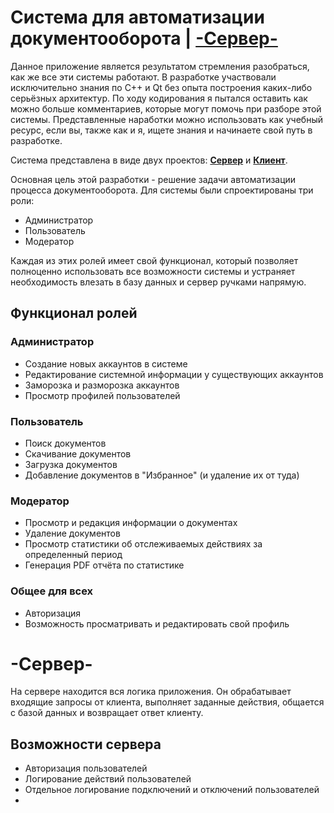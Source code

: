 # Система для автоматизации документооборота | <a href="#-сервер-"><b>-Сервер-</b></a>

<p>Данное приложение является результатом стремления разобраться, как же все эти системы работают. В разработке участвовали исключительно знания по C++ и Qt без опыта построения каких-либо серьёзных архитектур. По ходу кодирования я пытался оставить как можно больше комментариев, которые могут помочь при разборе этой системы. Представленные наработки можно использовать как учебный ресурс, если вы, также как и я, ищете знания и начинаете свой путь в разработке.</p>

<p>Система представлена в виде двух проектов: <a href="#-сервер-"><b>Сервер</b></a> и <a href="https://github.com/Sporoman/Docs_management_system_client"><b>Клиент</b></a>.</p>

<p>Основная цель этой разработки - решение задачи автоматизации процесса документооборота. Для системы были спроектированы три роли:</p>

- Администратор
- Пользователь
- Модератор 

<p>Каждая из этих ролей имеет свой функционал, который позволяет полноценно использовать все возможности системы и устраняет необходимость влезать в базу данных и сервер ручками напрямую.</p>

## Функционал ролей
### Администратор

- Создание новых аккаунтов в системе 
- Редактирование системной информации у существующих аккаунтов
- Заморозка и разморозка аккаунтов
- Просмотр профилей пользователей

### Пользователь

- Поиск документов
- Скачивание документов
- Загрузка документов
- Добавление документов в "Избранное" (и удаление их от туда)

### Модератор

- Просмотр и редакция информации о документах
- Удаление документов
- Просмотр статистики об отслеживаемых действиях за определенный период
- Генерация PDF отчёта по статистике

### Общее для всех

- Авторизация
- Возможность просматривать и редактировать свой профиль

# -Сервер-

<p>На сервере находится вся логика приложения. Он обрабатывает входящие запросы от клиента, выполняет заданные действия, общается с базой данных и возвращает ответ клиенту.</p>

## Возможности сервера

- Авторизация пользователей
- Логирование действий пользователей
- Отдельное логирование подключений и отключений пользователей
- 
